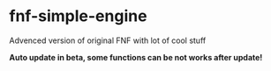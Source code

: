 # fnf-simple-engine
Advenced version of original FNF with lot of cool stuff

**Auto update in beta, some functions can be not works after update!**
